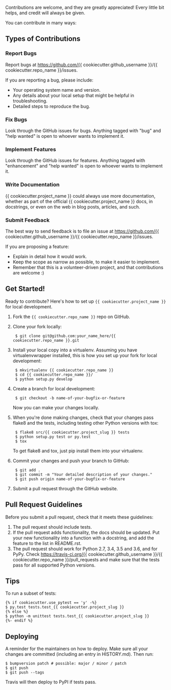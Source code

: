 
Contributions are welcome, and they are greatly appreciated! Every
little bit helps, and credit will always be given.

You can contribute in many ways:

## Types of Contributions

### Report Bugs

Report bugs at https://github.com/{{ cookiecutter.github_username }}/{{ cookiecutter.repo_name }}/issues.

If you are reporting a bug, please include:

  - Your operating system name and version.
  - Any details about your local setup that might be helpful in
    troubleshooting.
  - Detailed steps to reproduce the bug.

### Fix Bugs

Look through the GitHub issues for bugs. Anything tagged with "bug" and
"help wanted" is open to whoever wants to implement it.

### Implement Features

Look through the GitHub issues for features. Anything tagged with
"enhancement" and "help wanted" is open to whoever wants to implement
it.

### Write Documentation

{{ cookiecutter.project_name }} could always use more documentation,
whether as part of the official {{ cookiecutter.project_name }} docs,
in docstrings, or even on the web in blog posts, articles, and such.

### Submit Feedback

The best way to send feedback is to file an issue at
https://github.com/{{ cookiecutter.github_username }}/{{ cookiecutter.repo_name }}/issues.

If you are proposing a feature:

  - Explain in detail how it would work.
  - Keep the scope as narrow as possible, to make it easier to
    implement.
  - Remember that this is a volunteer-driven project, and that
    contributions are welcome :)

## Get Started!

Ready to contribute? Here's how to set up `{{ cookiecutter.project_name }}` for local development.

1. Fork the `{{ cookiecutter.repo_name }}` repo on GitHub.
2. Clone your fork locally:
    
        $ git clone git@github.com:your_name_here/{{ cookiecutter.repo_name }}.git

3. Install your local copy into a virtualenv. Assuming you have virtualenvwrapper installed, this is how you set up your fork for local development:
    
        $ mkvirtualenv {{ cookiecutter.repo_name }}
        $ cd {{ cookiecutter.repo_name }}/
        $ python setup.py develop

4. Create a branch for local development:
    
        $ git checkout -b name-of-your-bugfix-or-feature
    
    Now you can make your changes locally.

5. When you're done making changes, check that your changes pass flake8 and the
   tests, including testing other Python versions with tox:
    
        $ flake8 src/{{ cookiecutter.project_slug }} tests
        $ python setup.py test or py.test
        $ tox
    
    To get flake8 and tox, just pip install them into your virtualenv.

6. Commit your changes and push your branch to GitHub:
    
        $ git add .
        $ git commit -m "Your detailed description of your changes."
        $ git push origin name-of-your-bugfix-or-feature

7.  Submit a pull request through the GitHub website.

## Pull Request Guidelines

Before you submit a pull request, check that it meets these guidelines:

1.  The pull request should include tests.
2. If the pull request adds functionality, the docs should be updated. Put
   your new functionality into a function with a docstring, and add the
   feature to the list in README.rst.
3. The pull request should work for Python 2.7, 3.4, 3.5 and 3.6, and for PyPy. Check
   https://travis-ci.org/{{ cookiecutter.github_username }}/{{ cookiecutter.repo_name }}/pull_requests
   and make sure that the tests pass for all supported Python versions.

## Tips

To run a subset of tests:

    {% if cookiecutter.use_pytest == 'y' -%}
    $ py.test tests.test_{{ cookiecutter.project_slug }}
    {% else %}
    $ python -m unittest tests.test_{{ cookiecutter.project_slug }}
    {%- endif %}

## Deploying
A reminder for the maintainers on how to deploy.
Make sure all your changes are committed (including an entry in HISTORY.md).
Then run:

    $ bumpversion patch # possible: major / minor / patch
    $ git push
    $ git push --tags

Travis will then deploy to PyPI if tests pass.
